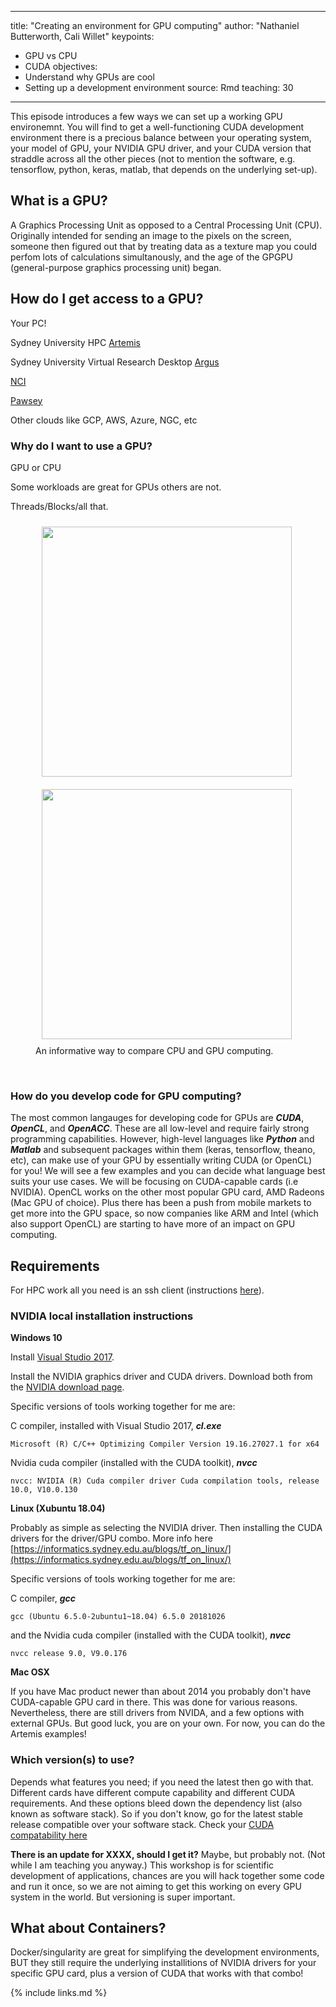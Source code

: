 
---
title: "Creating an environment for GPU computing"
author: "Nathaniel Butterworth, Cali Willet"
keypoints:
- GPU vs CPU
- CUDA
objectives:
- Understand why GPUs are cool
- Setting up a development environment
source: Rmd
teaching: 30
---


This episode introduces a few ways we can set up a working GPU environemnt. You will find to get a well-functioning CUDA development environment there is a precious balance between your operating system, your model of GPU, your NVIDIA GPU driver, and your CUDA version that straddle across all the other pieces (not to mention the software, e.g. tensorflow, python, keras, matlab, that depends on the underlying set-up).

## What is a GPU?

A Graphics Processing Unit as opposed to a Central Processing Unit (CPU).
Originally intended for sending an image to the pixels on the screen, someone then figured out that by treating data as a texture map you could perfom lots of calculations simultanously, and the age of the GPGPU (general-purpose graphics processing unit) began.

## How do I get access to a GPU?

Your PC!

Sydney University HPC [Artemis](https://sydneyuni.atlassian.net/wiki/spaces/RC/pages/185827329/Artemis+User+Guide) 

Sydney University Virtual Research Desktop [Argus](https://sydneyuni.atlassian.net/wiki/spaces/RC/pages/212828220/Argus+User+Guide)

[NCI](http://nci.org.au/)

[Pawsey](https://pawsey.org.au/)

Other clouds like GCP, AWS, Azure, NGC, etc

### Why do I want to use a GPU?

GPU or CPU

Some workloads are great for GPUs others are not.

Threads/Blocks/all that.

<figure>
  <img src="{{ page.root }}/fig/01_gpuVScpu.png" style="margin:10px;height:400px"/>
  <img src="{{ page.root }}/fig/01_gpuVScpu2.png" style="margin:10px;height:400px"/>
  <figcaption> An informative way to compare CPU and GPU computing.</figcaption>
</figure><br>




### How do you develop code for GPU computing?

The most common langauges for developing code for GPUs are
***CUDA***, ***OpenCL***, and ***OpenACC***. These are all low-level and require fairly strong programming capabilities. However, high-level languages like ***Python*** and ***Matlab*** and subsequent packages within them (keras, tensorflow, theano, etc), can make use of your GPU by essentially writing CUDA (or OpenCL) for you! We will see a few examples and you can decide what language best suits your use cases. We will be focusing on CUDA-capable cards (i.e NVIDIA). OpenCL works on the other most popular GPU card, AMD Radeons (Mac GPU of choice). Plus there has been a push from mobile markets to get more into the GPU space, so now companies like ARM and Intel (which also support OpenCL) are starting to have more of an impact on GPU computing. 



## Requirements

For HPC work all you need is an ssh client (instructions [here](./setup.html)).

### NVIDIA local installation instructions

**Windows 10**

Install [Visual Studio 2017](https://visualstudio.microsoft.com/).

Install the NVIDIA graphics driver and CUDA drivers.
Download both from the [NVIDIA download page](https://www.nvidia.com/Download/index.aspx?lang=en-us). 

Specific versions of tools working together for me are:

C compiler, installed with Visual Studio 2017, ***cl.exe***

```Microsoft (R) C/C++ Optimizing Compiler Version 19.16.27027.1 for x64```

Nvidia cuda compiler (installed with the CUDA toolkit), ***nvcc***

```nvcc: NVIDIA (R) Cuda compiler driver Cuda compilation tools, release 10.0, V10.0.130```


**Linux (Xubuntu 18.04)**

Probably as simple as selecting the NVIDIA driver.
Then installing the CUDA drivers for the driver/GPU combo.
More info here [https://informatics.sydney.edu.au/blogs/tf_on_linux/](https://informatics.sydney.edu.au/blogs/tf_on_linux/)

Specific versions of tools working together for me are:

C compiler, ***gcc***

```gcc (Ubuntu 6.5.0-2ubuntu1~18.04) 6.5.0 20181026```

and the Nvidia cuda compiler (installed with the CUDA toolkit), ***nvcc***

```nvcc release 9.0, V9.0.176```


**Mac OSX**

If you have Mac product newer than about 2014 you probably don't have CUDA-capable GPU card in there. This was done for various reasons. Nevertheless, there are still drivers from NVIDA, and a few options with external GPUs. But good luck, you are on your own. For now, you can do the Artemis examples!



### Which version(s) to use?

Depends what features you need; if you need the latest then go with that. 
Different cards have different compute capability and different CUDA requirements. And these options bleed down the dependency list (also known as software stack). So if you don't know, go for the latest stable release compatible over your software stack. Check your [CUDA compatability here](https://docs.nvidia.com/deploy/cuda-compatibility/index.html)


**There is an update for XXXX, should I get it?**
Maybe, but probably not. (Not while I am teaching you anyway.) This workshop is for scientific development of applications, chances are you will hack together some code and run it once, so we are not aiming to get this working on every GPU system in the world. But versioning is super important.




## What about Containers?
Docker/singularity are great for simplifying the development environments, BUT they still require the underlying installitions of NVIDIA drivers for your specific GPU card, plus a version of CUDA that works with that combo!






{% include links.md %}
